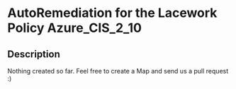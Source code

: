 # AutoRemediation for the Lacework Policy Azure_CIS_2_10

## Description
Nothing created so far. Feel free to create a Map and send us a pull request :)
